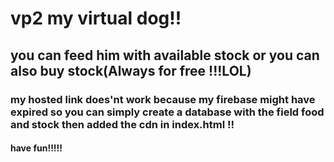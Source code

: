# vp2 my virtual dog!!
## you can feed him with available stock or you can also buy stock(Always for free !!!LOL)
### my hosted link does'nt work because my firebase might have expired so you can simply create a database with the field food and stock then added the cdn in index.html !!
#### have fun!!!!!
